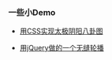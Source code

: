 ### 一些小Demo


- [用CSS实现太极阴阳八卦图](https://phoebe-choi.github.io/git-demo-1/yingyang/)

- [用jQuery做的一个无缝轮播](https://phoebe-choi.github.io/git-demo-1/slides-demo/)
